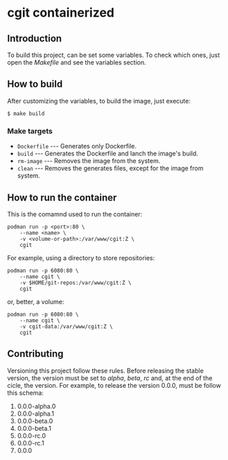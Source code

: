 cgit containerized
==================

Introduction
------------

To build this project, can be set some variables. To check which ones,
just open the *Makefile* and see the variables section.

How to build
------------

After customizing the variables, to build the image, just execute:

```
$ make build
```

### Make targets

- `Dockerfile` --- Generates only Dockerfile.
- `build` --- Generates the Dockerfile and lanch the image's build.
- `rm-image` --- Removes the image from the system.
- `clean` --- Removes the generates files, except for the image from system.

How to run the container
------------------------

This is the comamnd used to run the container:

```
podman run -p <port>:80 \
	--name <name> \
	-v <volume-or-path>:/var/www/cgit:Z \
	cgit
```

For example, using a directory to store repositories:

```
podman run -p 6080:80 \
	--name cgit \
	-v $HOME/git-repos:/var/www/cgit:Z \
	cgit
```

or, better, a volume:

```
podman run -p 6080:80 \
	--name cgit \
	-v cgit-data:/var/www/cgit:Z \
	cgit
```

Contributing
------------

Versioning this project follow these rules. Before releasing the stable
version, the version must be set to *alpha*, *beta*, *rc* and, at the end of
the cicle, the version. For example, to release the version 0.0.0, must be
follow this schema:

1. 0.0.0-alpha.0
1. 0.0.0-alpha.1
1. 0.0.0-beta.0
1. 0.0.0-beta.1
1. 0.0.0-rc.0
1. 0.0.0-rc.1
1. 0.0.0

